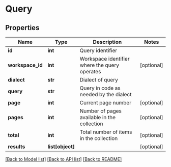 # Query

## Properties
Name | Type | Description | Notes
------------ | ------------- | ------------- | -------------
**id** | **int** | Query identifier | 
**workspace_id** | **int** | Workspace identifier where the query operates | [optional] 
**dialect** | **str** | Dialect of query | 
**query** | **str** | Query in code as needed by the dialect | 
**page** | **int** | Current page number | [optional] 
**pages** | **int** | Number of pages available in the collection | [optional] 
**total** | **int** | Total number of items in the collection | [optional] 
**results** | **list[object]** |  | [optional] 

[[Back to Model list]](../README.md#documentation-for-models) [[Back to API list]](../README.md#documentation-for-api-endpoints) [[Back to README]](../README.md)


